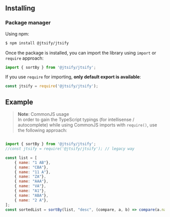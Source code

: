 ## Installing

### Package manager

Using npm:

```bash
$ npm install @jtsify/jtsify
```

Once the package is installed, you can import the library using `import` or `require` approach:

```js
import { sortBy } from '@jtsify/jtsify';
```

If you use `require` for importing, **only default export is available**:

```js
const jtsify = require('@jtsify/jtsify');
```

## Example

> **Note**: CommonJS usage  
> In order to gain the TypeScript typings (for intellisense / autocomplete) while using CommonJS imports with `require()`, use the following approach:

```js

import { sortBy } from '@jtsify/jtsify';
//const jtsify = require('@jtsify/jtsify'); // legacy way

const list = [
    { name: "1 AB"},
    { name: "CBA"},
    { name: "11 A"},
    { name: "ZA"},
    { name: "AAA"},
    { name: "VA"},
    { name: "A1"},
    { name: "ABA"},
    { name: "2 A"},
]; 
const sortedList = sortBy(list, "desc", (compare, a, b) => compare(a.name, b.name))